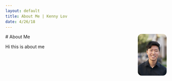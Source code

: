```yaml
---
layout: default
title: About Me | Kenny Lov
date: 4/26/18
---
```

<style> nav ul li:nth-child(2) { text-decoration: underline; } </style>

<p>
<img style="float: right; width:90px;height:130px; border-radius: 12px;" src="linkedin pic.jpg">
</p>
# About Me


Hi this is about me
